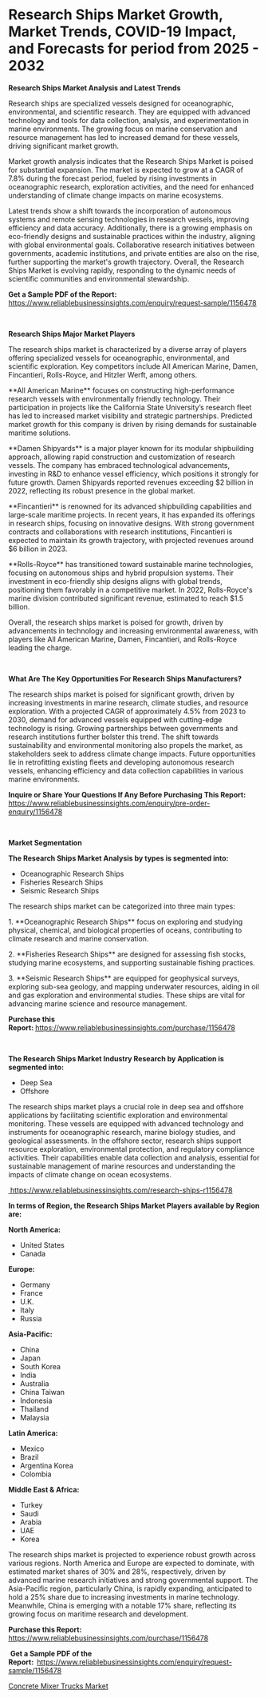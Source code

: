 <p><h1>Research Ships Market Growth, Market Trends, COVID-19 Impact, and Forecasts for period from 2025 - 2032</h1></p><p><strong>Research Ships Market Analysis and Latest Trends</strong></p>
<p><p>Research ships are specialized vessels designed for oceanographic, environmental, and scientific research. They are equipped with advanced technology and tools for data collection, analysis, and experimentation in marine environments. The growing focus on marine conservation and resource management has led to increased demand for these vessels, driving significant market growth.</p><p>Market growth analysis indicates that the Research Ships Market is poised for substantial expansion. The market is expected to grow at a CAGR of 7.8% during the forecast period, fueled by rising investments in oceanographic research, exploration activities, and the need for enhanced understanding of climate change impacts on marine ecosystems. </p><p>Latest trends show a shift towards the incorporation of autonomous systems and remote sensing technologies in research vessels, improving efficiency and data accuracy. Additionally, there is a growing emphasis on eco-friendly designs and sustainable practices within the industry, aligning with global environmental goals. Collaborative research initiatives between governments, academic institutions, and private entities are also on the rise, further supporting the market's growth trajectory. Overall, the Research Ships Market is evolving rapidly, responding to the dynamic needs of scientific communities and environmental stewardship.</p></p>
<p><strong>Get a Sample PDF of the Report:&nbsp;</strong> <a href="https://www.reliablebusinessinsights.com/enquiry/request-sample/1156478?utm_campaign=2633&utm_medium=2&utm_source=Github&utm_content=ia&utm_term=30032025&utm_id=research-ships">https://www.reliablebusinessinsights.com/enquiry/request-sample/1156478</a></p>
<p>&nbsp;</p>
<p><strong>Research Ships Major Market Players</strong></p>
<p><p>The research ships market is characterized by a diverse array of players offering specialized vessels for oceanographic, environmental, and scientific exploration. Key competitors include All American Marine, Damen, Fincantieri, Rolls-Royce, and Hitzler Werft, among others.</p><p>**All American Marine** focuses on constructing high-performance research vessels with environmentally friendly technology. Their participation in projects like the California State University’s research fleet has led to increased market visibility and strategic partnerships. Predicted market growth for this company is driven by rising demands for sustainable maritime solutions.</p><p>**Damen Shipyards** is a major player known for its modular shipbuilding approach, allowing rapid construction and customization of research vessels. The company has embraced technological advancements, investing in R&D to enhance vessel efficiency, which positions it strongly for future growth. Damen Shipyards reported revenues exceeding $2 billion in 2022, reflecting its robust presence in the global market.</p><p>**Fincantieri** is renowned for its advanced shipbuilding capabilities and large-scale maritime projects. In recent years, it has expanded its offerings in research ships, focusing on innovative designs. With strong government contracts and collaborations with research institutions, Fincantieri is expected to maintain its growth trajectory, with projected revenues around $6 billion in 2023.</p><p>**Rolls-Royce** has transitioned toward sustainable marine technologies, focusing on autonomous ships and hybrid propulsion systems. Their investment in eco-friendly ship designs aligns with global trends, positioning them favorably in a competitive market. In 2022, Rolls-Royce's marine division contributed significant revenue, estimated to reach $1.5 billion.</p><p>Overall, the research ships market is poised for growth, driven by advancements in technology and increasing environmental awareness, with players like All American Marine, Damen, Fincantieri, and Rolls-Royce leading the charge.</p></p>
<p>&nbsp;</p>
<p><strong>What Are The Key Opportunities For Research Ships Manufacturers?</strong></p>
<p><p>The research ships market is poised for significant growth, driven by increasing investments in marine research, climate studies, and resource exploration. With a projected CAGR of approximately 4.5% from 2023 to 2030, demand for advanced vessels equipped with cutting-edge technology is rising. Growing partnerships between governments and research institutions further bolster this trend. The shift towards sustainability and environmental monitoring also propels the market, as stakeholders seek to address climate change impacts. Future opportunities lie in retrofitting existing fleets and developing autonomous research vessels, enhancing efficiency and data collection capabilities in various marine environments.</p></p>
<p><strong>Inquire or Share Your Questions If Any Before Purchasing This Report:</strong> <a href="https://www.reliablebusinessinsights.com/enquiry/pre-order-enquiry/1156478?utm_campaign=2633&utm_medium=2&utm_source=Github&utm_content=ia&utm_term=30032025&utm_id=research-ships">https://www.reliablebusinessinsights.com/enquiry/pre-order-enquiry/1156478</a></p>
<p>&nbsp;</p>
<p><strong>Market Segmentation</strong></p>
<p><strong>The Research Ships Market Analysis by types is segmented into:</strong></p>
<p><ul><li>Oceanographic Research Ships</li><li>Fisheries Research Ships</li><li>Seismic Research Ships</li></ul></p>
<p><p>The research ships market can be categorized into three main types: </p><p>1. **Oceanographic Research Ships** focus on exploring and studying physical, chemical, and biological properties of oceans, contributing to climate research and marine conservation.</p><p>   </p><p>2. **Fisheries Research Ships** are designed for assessing fish stocks, studying marine ecosystems, and supporting sustainable fishing practices.</p><p>3. **Seismic Research Ships** are equipped for geophysical surveys, exploring sub-sea geology, and mapping underwater resources, aiding in oil and gas exploration and environmental studies. These ships are vital for advancing marine science and resource management.</p></p>
<p><strong>Purchase this Report:&nbsp;</strong><a href="https://www.reliablebusinessinsights.com/purchase/1156478?utm_campaign=2633&utm_medium=2&utm_source=Github&utm_content=ia&utm_term=30032025&utm_id=research-ships">https://www.reliablebusinessinsights.com/purchase/1156478</a></p>
<p>&nbsp;</p>
<p><strong>The Research Ships Market Industry Research by Application is segmented into:</strong></p>
<p><ul><li>Deep Sea</li><li>Offshore</li></ul></p>
<p><p>The research ships market plays a crucial role in deep sea and offshore applications by facilitating scientific exploration and environmental monitoring. These vessels are equipped with advanced technology and instruments for oceanographic research, marine biology studies, and geological assessments. In the offshore sector, research ships support resource exploration, environmental protection, and regulatory compliance activities. Their capabilities enable data collection and analysis, essential for sustainable management of marine resources and understanding the impacts of climate change on ocean ecosystems.</p></p>
<p><a href="https://www.reliablebusinessinsights.com/research-ships-r1156478?utm_campaign=2633&utm_medium=2&utm_source=Github&utm_content=ia&utm_term=30032025&utm_id=research-ships">&nbsp;https://www.reliablebusinessinsights.com/research-ships-r1156478</a></p>
<p><strong>In terms of Region, the Research Ships Market Players available by Region are:</strong></p>
<p>
    <p> <strong> North America: </strong>
        <ul>
            <li>United States</li>
            <li>Canada</li>
        </ul>
        </p> 
    <p> <strong> Europe: </strong>
        <ul>
            <li>Germany</li>
            <li>France</li>
            <li>U.K.</li>
            <li>Italy</li>
            <li>Russia</li>
        </ul>
        </p> 
    <p> <strong> Asia-Pacific: </strong>
        <ul>
            <li>China</li>
            <li>Japan</li>
            <li>South Korea</li>
            <li>India</li>
            <li>Australia</li>
            <li>China Taiwan</li>
            <li>Indonesia</li>
            <li>Thailand</li>
            <li>Malaysia</li>
        </ul>
        </p> 
    <p> <strong> Latin America: </strong>
        <ul>
            <li>Mexico</li>
            <li>Brazil</li>
            <li>Argentina Korea</li>
            <li>Colombia</li>
        </ul>
        </p> 
    <p> <strong> Middle East & Africa: </strong>
        <ul>
            <li>Turkey</li>
            <li>Saudi</li>
            <li>Arabia</li>
            <li>UAE</li>
            <li>Korea</li>
        </ul>
    </p>
    </p>
<p><p>The research ships market is projected to experience robust growth across various regions. North America and Europe are expected to dominate, with estimated market shares of 30% and 28%, respectively, driven by advanced marine research initiatives and strong governmental support. The Asia-Pacific region, particularly China, is rapidly expanding, anticipated to hold a 25% share due to increasing investments in marine technology. Meanwhile, China is emerging with a notable 17% share, reflecting its growing focus on maritime research and development.</p></p>
<p><strong>Purchase this Report: </strong><a href="https://www.reliablebusinessinsights.com/purchase/1156478?utm_campaign=2633&utm_medium=2&utm_source=Github&utm_content=ia&utm_term=30032025&utm_id=research-ships">https://www.reliablebusinessinsights.com/purchase/1156478</a></p>
<p>&nbsp;<strong>Get a Sample PDF of the Report:&nbsp;&nbsp;</strong><a href="https://www.reliablebusinessinsights.com/enquiry/request-sample/1156478?utm_campaign=2633&utm_medium=2&utm_source=Github&utm_content=ia&utm_term=30032025&utm_id=research-ships">https://www.reliablebusinessinsights.com/enquiry/request-sample/1156478</a></p>
<p><strong></strong></p>
<p><p><a href="https://github.com/lindaopodray/Market-Research-Report-List-1/blob/main/concrete-mixer-trucks-market.md?utm_campaign=2633&utm_medium=2&utm_source=Github&utm_content=ia&utm_term=30032025&utm_id=research-ships">Concrete Mixer Trucks Market</a></p></p>